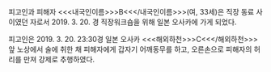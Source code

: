 피고인과 피해자 <<<내국인이름>>>B<<</내국인이름>>>(여, 33세)은 직장 동료 사이였던 자로서 2019. 3. 20. 경 직장워크숍을 위해 일본 오사카에 가게 되었다.

피고인은 2019. 3. 20. 23:30경 일본 오사카 <<<해외하천>>>C<<</해외하천>>> 앞 노상에서 술에 취한 채 피해자에게 갑자기 어깨동무를 하고, 오른손으로 피해자의 허리를 만져 강제로 추행하였다.